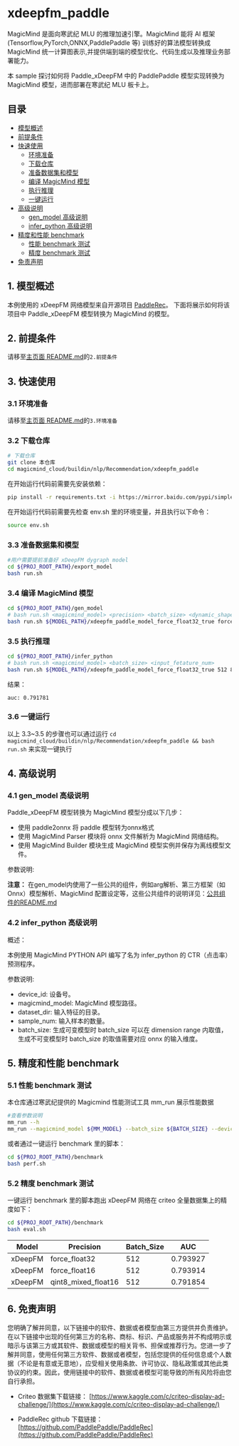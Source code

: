 # xdeepfm_paddle

MagicMind 是面向寒武纪 MLU 的推理加速引擎。MagicMind 能将 AI 框架(Tensorflow,PyTorch,ONNX,PaddlePaddle 等) 训练好的算法模型转换成 MagicMind 统一计算图表示,并提供端到端的模型优化、代码生成以及推理业务部署能力。

本 sample 探讨如何将 Paddle_xDeepFM 中的 PaddlePaddle 模型实现转换为 MagicMind 模型，进而部署在寒武纪 MLU 板卡上。

## 目录

- [模型概述](#1-模型概述)
- [前提条件](#2-前提条件)
- [快速使用](#3-快速使用)
  - [环境准备](#31-环境准备)
  - [下载仓库](#32-下载仓库)
  - [准备数据集和模型](#33-准备数据集和模型)
  - [编译 MagicMind 模型](#34-编译-magicmind-模型)
  - [执行推理](#35-执行推理)
  - [一键运行](#36-一键运行)
- [高级说明](#4高级说明)
  - [gen_model 高级说明](#41-gen_model-高级说明)
  - [infer_python 高级说明](#42-infer_python-高级说明)
- [精度和性能 benchmark](#5-精度和性能-benchmark)
  - [性能 benchmark 测试](#51-性能-benchmark-测试)
  - [精度 benchmark 测试](#52-精度-benchmark-测试)
- [免责声明](#6-免责声明)

## 1. 模型概述

本例使用的 xDeepFM 网络模型来自开源项目 [PaddleRec](https://github.com/PaddlePaddle/PaddleRec/tree/master/models/rank/xdeepfm)。
下面将展示如何将该项目中 Paddle_xDeepFM 模型转换为 MagicMind 的模型。

## 2. 前提条件

请移至[主页面 README.md](../../../../README.md)的`2.前提条件`

## 3. 快速使用

### 3.1 环境准备

请移至[主页面 README.md](../../../../README.md)的`3.环境准备`

### 3.2 下载仓库

```bash
# 下载仓库
git clone 本仓库
cd magicmind_cloud/buildin/nlp/Recommendation/xdeepfm_paddle
```

在开始运行代码前需要先安装依赖：

```bash
pip install -r requirements.txt -i https://mirror.baidu.com/pypi/simple
```

在开始运行代码前需要先检查 env.sh 里的环境变量，并且执行以下命令：   

```bash
source env.sh
```

### 3.3 准备数据集和模型

```bash
#用户需要提前准备好 xDeepFM dygraph model
cd ${PROJ_ROOT_PATH}/export_model
bash run.sh
```

### 3.4 编译 MagicMind 模型

```bash
cd ${PROJ_ROOT_PATH}/gen_model
# bash run.sh <magicmind_model> <precision> <batch_size> <dynamic_shape>
bash run.sh ${MODEL_PATH}/xdeepfm_paddle_model_force_float32_true force_float32 1 true
```

### 3.5 执行推理

```bash
cd ${PROJ_ROOT_PATH}/infer_python
# bash run.sh <magicmind_model> <batch_size> <input_fetature_num>
bash run.sh ${MODEL_PATH}/xdeepfm_paddle_model_force_float32_true 512 800000
```
结果：   
```
auc: 0.791781
```

### 3.6 一键运行

以上 3.3~3.5 的步骤也可以通过运行 `cd magicmind_cloud/buildin/nlp/Recommendation/xdeepfm_paddle && bash run.sh` 来实现一键执行

## 4. 高级说明

### 4.1 gen_model 高级说明

Paddle_xDeepFM 模型转换为 MagicMind 模型分成以下几步：

- 使用 paddle2onnx 将 paddle 模型转为onnx格式
- 使用 MagicMind Parser 模块将 onnx 文件解析为 MagicMind 网络结构。
- 使用 MagicMind Builder 模块生成 MagicMind 模型实例并保存为离线模型文件。

参数说明:

**注意：**
在gen_model内使用了一些公共的组件，例如arg解析、第三方框架（如Onnx）模型解析、MagicMind 配置设定等，这些公共组件的说明详见：[公共组件的README.md](../../../python_common/README.md)

### 4.2 infer_python 高级说明

概述：

本例使用 MagicMind PYTHON API 编写了名为 infer_python 的 CTR（点击率）预测程序。   

参数说明:
- device_id: 设备号。
- magicmind_model: MagicMind 模型路径。
- dataset_dir: 输入特征的目录。
- sample_num: 输入样本的数量。
- batch_size: 生成可变模型时 batch_size 可以在 dimension range 内取值，生成不可变模型时 batch_size 的取值需要对应 onnx 的输入维度。


## 5. 精度和性能 benchmark

### 5.1 性能 benchmark 测试

本仓库通过寒武纪提供的 Magicmind 性能测试工具 mm_run 展示性能数据

```bash
#查看参数说明
mm_run --h
mm_run --magicmind_model ${MM_MODEL} --batch_size ${BATCH_SIZE} --devices ${DEV_ID} --threads 1 --iterations 1000
```

或者通过一键运行 benchmark 里的脚本：

```bash
cd ${PROJ_ROOT_PATH}/benchmark
bash perf.sh
```

### 5.2 精度 benchmark 测试

一键运行 benchmark 里的脚本跑出 xDeepFM 网络在 criteo 全量数据集上的精度如下：

```bash
cd ${PROJ_ROOT_PATH}/benchmark
bash eval.sh
```

| Model | Precision           | Batch_Size    | AUC |
| ----- | ------------------- | ----------    | -------- |
| xDeepFM | force_float32       | 512           | 0.793927 |
| xDeepFM | force_float16       | 512           | 0.793914 |
| xDeepFM | qint8_mixed_float16 | 512           | 0.791854 |

## 6. 免责声明

您明确了解并同意，以下链接中的软件、数据或者模型由第三方提供并负责维护。在以下链接中出现的任何第三方的名称、商标、标识、产品或服务并不构成明示或暗示与该第三方或其软件、数据或模型的相关背书、担保或推荐行为。您进一步了解并同意，使用任何第三方软件、数据或者模型，包括您提供的任何信息或个人数据（不论是有意或无意地），应受相关使用条款、许可协议、隐私政策或其他此类协议的约束。因此，使用链接中的软件、数据或者模型可能导致的所有风险将由您自行承担。

- Criteo 数据集下载链接： [https://www.kaggle.com/c/criteo-display-ad-challenge/](https://www.kaggle.com/c/criteo-display-ad-challenge/)

- PaddleRec github 下载链接：[https://github.com/PaddlePaddle/PaddleRec](https://github.com/PaddlePaddle/PaddleRec)
